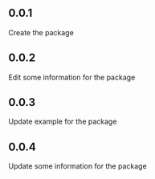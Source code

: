 ## 0.0.1

Create the package

## 0.0.2

Edit some information for the package

## 0.0.3

Update example for the package

## 0.0.4

Update some information for the package
